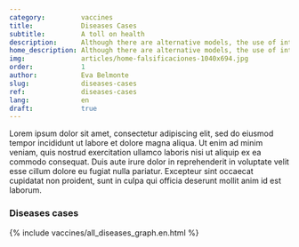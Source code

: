 ```yaml
---
category:         vaccines
title:            Diseases Cases
subtitle:         A toll on health
description:      Although there are alternative models, the use of intellectual property rights, as applied to medicine, remains mandatory for the industry
home_description: Although there are alternative models, the use of intellectual property rights, as applied to medicine, remains mandatory for the industry
img:              articles/home-falsificaciones-1040x694.jpg
order:            1
author:           Eva Belmonte
slug:             diseases-cases
ref:              diseases-cases
lang:             en
draft:            true
---
```


<div class="container page-content" markdown="1">
  <div class="page-content-container" markdown="1">

  <p>Lorem ipsum dolor sit amet, consectetur adipiscing elit, sed do eiusmod tempor incididunt ut labore et dolore magna aliqua. Ut enim ad minim veniam, quis nostrud exercitation ullamco laboris nisi ut aliquip ex ea commodo consequat. Duis aute irure dolor in reprehenderit in voluptate velit esse cillum dolore eu fugiat nulla pariatur. Excepteur sint occaecat cupidatat non proident, sunt in culpa qui officia deserunt mollit anim id est laborum.</p>

  <h3>Diseases cases</h3>

  {% include vaccines/all_diseases_graph.en.html %}

  </div>
</div>